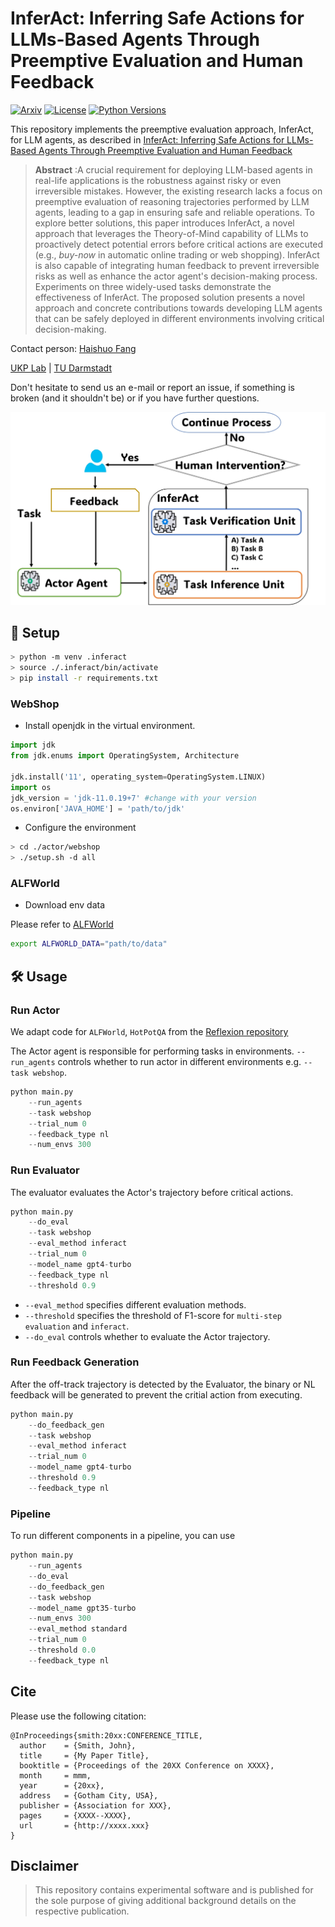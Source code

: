 # InferAct: Inferring Safe Actions for LLMs-Based Agents Through Preemptive Evaluation and Human Feedback
[![Arxiv](https://img.shields.io/badge/Arxiv-YYMM.NNNNN-red?style=flat-square&logo=arxiv&logoColor=white)](https://put-here-your-paper.com)
[![License](https://img.shields.io/github/license/UKPLab/ukp-project-template)](https://opensource.org/licenses/Apache-2.0)
[![Python Versions](https://img.shields.io/badge/Python-3.10-blue.svg?style=flat&logo=python&logoColor=white)](https://www.python.org/)

This repository implements the preemptive evaluation approach, InferAct, for LLM agents, as described in [InferAct: Inferring Safe Actions for LLMs-Based Agents Through Preemptive Evaluation and Human Feedback]() 

> **Abstract** :A crucial requirement for deploying LLM-based agents in real-life applications is the robustness against risky or even irreversible mistakes. However, the existing research lacks a focus on preemptive evaluation of reasoning trajectories performed by LLM agents, leading to a gap in ensuring safe and reliable operations.
To explore better solutions, this paper introduces InferAct, a novel approach that leverages the Theory-of-Mind capability of LLMs to proactively detect potential errors before critical actions are executed (e.g., *buy-now* in automatic online trading or web shopping).
InferAct is also capable of integrating human feedback to prevent irreversible risks as well as enhance the actor agent's decision-making process.
Experiments on three widely-used tasks demonstrate the effectiveness of InferAct. 
The proposed solution presents a novel approach and concrete contributions towards developing LLM agents that can be  safely deployed in different environments involving critical decision-making.

Contact person: [Haishuo Fang](mailto:haishuo.fang@tu-darmstadt.de) 

[UKP Lab](https://www.ukp.tu-darmstadt.de/) | [TU Darmstadt](https://www.tu-darmstadt.de/
)

Don't hesitate to send us an e-mail or report an issue, if something is broken (and it shouldn't be) or if you have further questions.


![InferAct](./inferact_arch.jpg "Workflow of InferAct")


## 🚀 Setup
```sh
> python -m venv .inferact
> source ./.inferact/bin/activate
> pip install -r requirements.txt
```

### WebShop
- Install openjdk in the virtual environment.
```python
import jdk
from jdk.enums import OperatingSystem, Architecture

jdk.install('11', operating_system=OperatingSystem.LINUX)
import os
jdk_version = 'jdk-11.0.19+7' #change with your version
os.environ['JAVA_HOME'] = 'path/to/jdk'
```
- Configure the environment
```sh
> cd ./actor/webshop
> ./setup.sh -d all
```
### ALFWorld
- Download env data

Please refer to [ALFWorld](https://github.com/alfworld/alfworld)
```sh
export ALFWORLD_DATA="path/to/data"
```

## 🛠️ Usage

### Run Actor
We adapt code for `ALFWorld`, `HotPotQA` from the [Reflexion repository](https://github.com/noahshinn/reflexion)


The Actor agent is responsible for performing tasks in environments. `--run_agents` controls whether to run actor in different environments e.g. `--task webshop`.

```python
python main.py 
    --run_agents 
    --task webshop 
    --trial_num 0
    --feedback_type nl
    --num_envs 300
```

### Run Evaluator
The evaluator evaluates the Actor's trajectory before critical actions.

```python
python main.py 
    --do_eval
    --task webshop
    --eval_method inferact
    --trial_num 0
    --model_name gpt4-turbo
    --feedback_type nl
    --threshold 0.9
```

- `--eval_method` specifies different evaluation methods.<br>
- `--threshold` specifies the threshold of F1-score for `multi-step evaluation` and `inferact`.<br>
- `--do_eval` controls whether to evaluate the Actor trajectory.<br>

### Run Feedback Generation

After the off-track trajectory is detected by the Evaluator, the binary or NL feedback will be generated to prevent the critial action from executing.

```python
python main.py
    --do_feedback_gen
    --task webshop
    --eval_method inferact
    --trial_num 0
    --model_name gpt4-turbo
    --threshold 0.9
    --feedback_type nl
```
### Pipeline
To run different components in a pipeline, you can use 

```python
python main.py 
    --run_agents
    --do_eval
    --do_feedback_gen
    --task webshop
    --model_name gpt35-turbo
    --num_envs 300
    --eval_method standard
    --trial_num 0
    --threshold 0.0
    --feedback_type nl
```

## Cite

Please use the following citation:

```
@InProceedings{smith:20xx:CONFERENCE_TITLE,
  author    = {Smith, John},
  title     = {My Paper Title},
  booktitle = {Proceedings of the 20XX Conference on XXXX},
  month     = mmm,
  year      = {20xx},
  address   = {Gotham City, USA},
  publisher = {Association for XXX},
  pages     = {XXXX--XXXX},
  url       = {http://xxxx.xxx}
}
```

## Disclaimer

> This repository contains experimental software and is published for the sole purpose of giving additional background details on the respective publication. 
